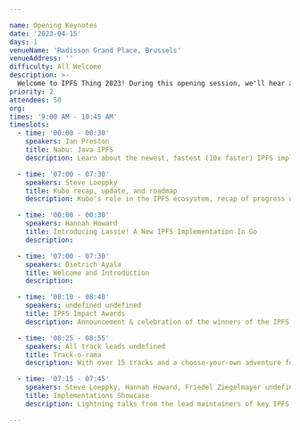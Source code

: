 ```yaml
---

name: Opening Keynotes
date: '2023-04-15'
days: 1
venueName: 'Radisson Grand Place, Brussels'
venueAddress: ''
difficulty: All Welcome
description: >-
  Welcome to IPFS Thing 2023! During this opening session, we'll hear an overview of the latest implementations, tools, and advancements across the world of IPFS, and celebrate the winners of the IPFS Impact Grants Round 2. We'll also go over what to expect from the next 5 days.
priority: 2
attendees: 50
org: 
times: '9:00 AM - 10:45 AM'
timeslots:
  - time: '00:00 - 00:30'
    speakers: Ian Preston
    title: Nabu: Java IPFS
    description: Learn about the newest, fastest (10x faster) IPFS implementation. 

  - time: '07:00 - 07:30'
    speakers: Steve Loeppky
    title: Kubo recap, update, and roadmap
    description: Kubo's role in the IPFS ecosystem, recap of progress over the last year, and plans for the future.It's TBD whether I or Gus will be giving this talk.

  - time: '00:00 - 00:30'
    speakers: Hannah Howard
    title: Introducing Lassie! A New IPFS Implementation In Go
    description: 

  - time: '07:00 - 07:30'
    speakers: Dietrich Ayala
    title: Welcome and Introduction
    description: 

  - time: '08:10 - 08:40'
    speakers: undefined undefined
    title: IPFS Impact Awards
    description: Announcement & celebration of the winners of the IPFS Impact Evaluator Awards Round 2, selected through the open impact evaluator process.

  - time: '08:25 - 08:55'
    speakers: All track leads undefined
    title: Track-o-rama
    description: With over 15 tracks and a choose-your-own adventure format, how will you choose? In this session, track leads will give a 60-second pitch for why EVERYONE should come to their track.

  - time: '07:15 - 07:45'
    speakers: Steve Loeppky, Hannah Howard, Friedel Ziegelmayer undefined
    title: Implementations Showcase
    description: Lightning talks from the lead maintainers of key IPFS implementations (Kubo, Lassie, Iroh, and more) on the current state and future of each, followed by a short panel discussion on what's needed most and the challenges of implementation and maintainership.

---
```

